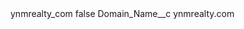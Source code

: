 <?xml version="1.0" encoding="UTF-8"?>
<CustomMetadata xmlns="http://soap.sforce.com/2006/04/metadata" xmlns:xsi="http://www.w3.org/2001/XMLSchema-instance" xmlns:xsd="http://www.w3.org/2001/XMLSchema">
    <label>ynmrealty_com</label>
    <protected>false</protected>
    <values>
        <field>Domain_Name__c</field>
        <value xsi:type="xsd:string">ynmrealty.com</value>
    </values>
</CustomMetadata>
